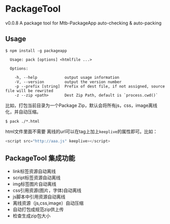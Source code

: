 # PackageTool

v0.0.8
A package tool for Mtb-PackageApp auto-checking & auto-packing

## Usage

```shell
$ npm install -g packageapp
```

```
  Usage: pack [options] <htmlfile ...>

  Options:

    -h, --help            output usage information
    -V, --version         output the version number
    -p --prefix [string]  Prefix of dest file, if not assigned, source file will be rewrited
    -z --zip <path>       Dest Zip Path, default is `process.cwd()`
```

比如，打包当前目录为一个Package Zip，默认会将所有js，css，image离线化，并自动压缩。
```shell
$ pack ./*.html
```


html文件里面不需要 离线的url可以在tag上加上`keeplive`的属性即可。比如：
```javascript
<script src="http://aaa.js" keeplive></script>
```

## PackageTool 集成功能

+ link标签资源自动离线
+ script标签资源自动离线
+ img标签图片自动离线
+ css引用资源(图片，字体)自动离线
+ js脚本中引用资源自动离线
+ 离线资源（js,css,image）自动压缩
+ 自动打包成规范zip供上传
+ 检查生成zip包大小


